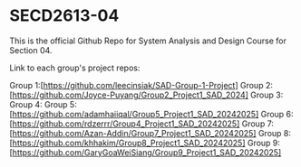 # SECD2613-04

This is the official Github Repo for System Analysis and Design Course for Section 04.

Link to each group's project repos:

Group 1:[https://github.com/leecinsiak/SAD-Group-1-Project]
Group 2: [https://github.com/Joyce-Puyang/Group2_Project1_SAD_2024]
Group 3:
Group 4: 
Group 5: [https://github.com/adamhaiiqal/Group5_Project1_SAD_20242025]
Group 6: [https://github.com/rdzerrr/Group4_Project1_SAD_20242025]
Group 7: [https://github.com/Azan-Addin/Group7_Project1_SAD_20242025]
Group 8: [https://github.com/khhakim/Group8_Project1_SAD_20242025]
Group 9: [https://github.com/GaryGoaWeiSiang/Group9_Project1_SAD_20242025]
